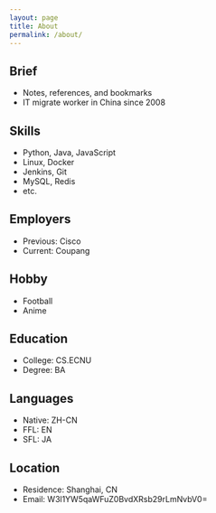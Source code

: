 ```yaml
---
layout: page
title: About
permalink: /about/
---
```


## Brief
- Notes, references, and bookmarks
- IT migrate worker in China since 2008

## Skills
- Python, Java, JavaScript
- Linux, Docker
- Jenkins, Git
- MySQL, Redis
- etc.

## Employers
- Previous: Cisco
- Current: Coupang

## Hobby
- Football
- Anime

## Education
- College: CS.ECNU
- Degree: BA

## Languages
- Native: ZH-CN
- FFL: EN
- SFL: JA

## Location
- Residence: Shanghai, CN
- Email: W3l1YW5qaWFuZ0BvdXRsb29rLmNvbV0=
